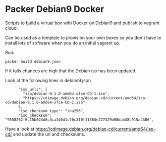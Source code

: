 # Packer Debian9 Docker

Scripts to build a virtual box with Docker on Debian9 and publish to vagrant cloud.

Can be used as a template to provision your own boxes so you don't have to install
lots of software when you do an initial vagrant up.

Run:

`packer build debian9.json`

If it fails chances are high that the Debian iso has been updated.

Look at the following lines in debian9.json

```
      "iso_urls": [
        "iso/debian-9.1.0-amd64-xfce-CD-1.iso",
        "https://cdimage.debian.org/debian-cd/current/amd64/iso-cd/debian-9.1.0-amd64-xfce-CD-1.iso"
      ],
      "iso_checksum_type": "sha256",
      "iso_checksum": "9558262f6c15b024d8c3ca140d1c70c310f11384e227329d08dab38c915a4306",
```

Have a look at https://cdimage.debian.org/debian-cd/current/amd64/iso-cd/ and update the url and checksums.
